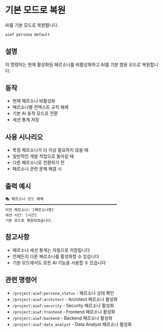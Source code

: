 # 기본 모드로 복원

AI를 기본 모드로 복원합니다.

```bash
aiwf persona default
```

## 설명
이 명령어는 현재 활성화된 페르소나를 비활성화하고 AI를 기본 범용 모드로 복원합니다.

## 동작
- 현재 페르소나 비활성화
- 페르소나별 컨텍스트 규칙 해제
- 기본 AI 동작 모드로 전환
- 세션 통계 저장

## 사용 시나리오
- 특정 페르소나가 더 이상 필요하지 않을 때
- 일반적인 개발 작업으로 돌아갈 때
- 다른 페르소나로 전환하기 전
- 페르소나 관련 문제 해결 시

## 출력 예시
```
🎭 페르소나 모드 해제
━━━━━━━━━━━━━━━━━━━━━━━━━━━━━━━━━━━━━━━━━━━━━━━━━━
이전 페르소나: [페르소나명]
세션 시간: [시간]
기본 모드로 복원되었습니다.
```

## 참고사항
- 페르소나 세션 통계는 자동으로 저장됩니다
- 언제든지 다른 페르소나를 활성화할 수 있습니다
- 기본 모드에서도 모든 AI 기능을 사용할 수 있습니다

## 관련 명령어
- `/project:aiwf:persona_status` - 페르소나 상태 확인
- `/project:aiwf:architect` - Architect 페르소나 활성화
- `/project:aiwf:security` - Security 페르소나 활성화
- `/project:aiwf:frontend` - Frontend 페르소나 활성화
- `/project:aiwf:backend` - Backend 페르소나 활성화
- `/project:aiwf:data_analyst` - Data Analyst 페르소나 활성화